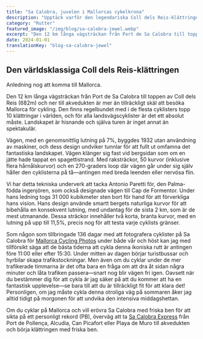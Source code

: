 ```yaml
---
title: "Sa Calobra, juvelen i Mallorcas cykelkrona"
description: "Upptäck varför den legendariska Coll dels Reis-klättringen till Sa Calobra anses vara en av världens bästa cykelrutter och ett absolut måste för alla landsvägscyklister som besöker Mallorca."
category: "Rutter"
featured_image: "/img/blog/sa-calobra-jewel.webp"
excerpt: "Den 12 km långa vägsträckan från Port de Sa Calobra till toppen av Coll dels Reis finns regelbundet med i de flesta cyklisters topp 10 klättringar i världen. Lär dig varför detta tekniska underverk är anledning nog att besöka Mallorca."
date: 2024-01-01
translationKey: "blog-sa-calobra-jewel"
---
```


## Den världsklassiga Coll dels Reis-klättringen

Anledning nog att komma till Mallorca.

Den 12 km långa vägsträckan från Port de Sa Calobra till toppen av Coll dels Reis (682m) och ner till akvedukten är mer än tillräckligt skäl att besöka Mallorca för cykling. Den finns regelbundet med i de flesta cyklisters topp 10 klättringar i världen, och för alla landsvägscyklister är det ett absolut måste. Landskapet är hisnande och själva turen är inget annat än spektakulär.

Vägen, med en genomsnittlig lutning på 7%, byggdes 1932 utan användning av maskiner, och dess design undviker tunnlar för att fullt ut omfamna det fantastiska landskapet. Vägen klänger sig fast vid bergsidan som om en jätte hade tappat en spagettistrand. Med raksträckor, 50 kurvor (inklusive flera hårnålskurvor) och en 270-graders loop där vägen går under sig själv håller den cyklisterna på tå—antingen med breda leenden eller nervösa flin.

Vi har detta tekniska underverk att tacka Antonio Paretti för, den Palma-födda ingenjören, som också designade vägen till Cap de Formentor. Under hans ledning togs 31 000 kubikmeter sten bort för hand för att förverkliga hans vision. Hans design använde smartt bergets naturliga kurvor för att bibehålla en konsekvent lutning, med undantag för de sista 2 km, som är de mest utmanande. Dessa sträckor innehåller två korta, branta kurvor, med en lutning på upp till 11,5%, precis nog för att testa varje cyklists gränser.

Som någon som tillbringade 136 dagar med att fotografera cyklister på Sa Calobra för <a href="https://www.mallorcacyclingphotos.com/" target="_blank">Mallorca Cycling Photos</a> under både vår och höst kan jag med tillförsikt säga att de bästa tiderna att cykla denna ikoniska rutt är antingen före 11:00 eller efter 15:30. Under mitten av dagen börjar turistbussar och hyrbilar skapa trafikstockningar. Men även om du cyklar under de mer trafikerade timmarna är det ofta bara en fråga om att dra åt sidan några minuter och låta trafiken passera—snart nog blir vägen fri igen. Oavsett när du bestämmer dig för att cykla är jag säker på att du kommer att ha en fantastisk upplevelse—se bara till att du är tillräckligt fit för att klara det! Personligen, om jag måste cykla denna otroliga väg på sommaren åker jag alltid tidigt på morgonen för att undvika den intensiva middagshettan.

Om du cyklar på Mallorca och vill erövra Sa Calobra med friska ben för att sikta på ett personligt rekord (PB), överväg att ta <a href="https://mallorcacycleshuttle.company.site/products/Scheduled-Bike-Buses-c15728235" target="_blank">Sa Calobra Express</a> från Port de Pollença, Alcudia, Can Picafort eller Playa de Muro till akvedukten och börja klättringen med friska ben.

